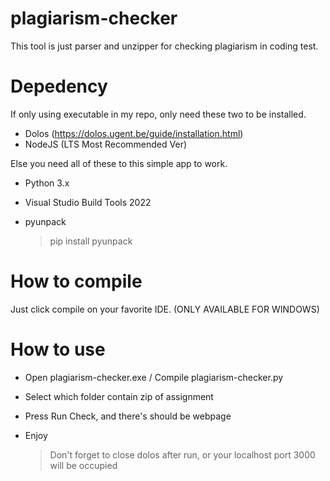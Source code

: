 # plagiarism-checker
This tool is just parser and unzipper for checking plagiarism in coding test.

# Depedency
If only using executable in my repo, only need these two to be installed.
* Dolos (https://dolos.ugent.be/guide/installation.html)
* NodeJS (LTS Most Recommended Ver)

Else you need all of these to this simple app to work.
* Python 3.x
* Visual Studio Build Tools 2022
* pyunpack

    > pip install pyunpack

# How to compile
Just click compile on your favorite IDE. (ONLY AVAILABLE FOR WINDOWS)

# How to use
* Open plagiarism-checker.exe / Compile plagiarism-checker.py
* Select which folder contain zip of assignment
* Press Run Check, and there's should be webpage
* Enjoy

    > Don't forget to close dolos after run, or your localhost port 3000 will be occupied
